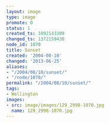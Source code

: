 ```yaml
---
layout: image
type: image
promote: 0
status: 1
created_ts: 1092143309
changed_ts: 1372159430
node_id: 1070
title: Sunset
created: '2004-08-10'
changed: '2013-06-25'
aliases:
- "/2004/08/10/sunset/"
- "/node/1070/"
permalink: "/2004/08/10/sunset/"
tags:
- Wellington
images:
- src: image/images/129_2998-1070.jpg
  name: 129_2998-1070.jpg
---
```


